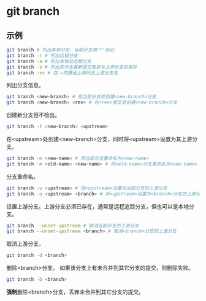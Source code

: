 # git branch

## 示例

```bash
git branch # 列出本地分支，当前分支用'*'标记
git branch -r # 列出远程分支
git branch -a # 列出本地及远程分支
git branch -v # 列出各分支最新提交及其与上游分支的差异
git branch -vv # 在-v的基础上再列出上游分支名
```

列出分支信息。

```bash
git branch <new-branch> # 在当前分支处创建<new-branch>分支
git branch <new-branch> <rev> # 在<rev>提交处创建<new-branch>分支
```

创建新分支但不检出。

```bash
git branch -t <new-branch> <upstream>
```

在<upstream\>处创建<new-branch\>分支，同时将<upstream\>设置为其上游分支。

```bash
git branch -m <new-name> # 将当前分支重命名为<new-name>
git branch -m <old-name> <new-name> # 将<old-name>分支重命名为<new-name>
```

分支重命名。

```bash
git branch -u <upstream> # 将<upstream>设置为当前分支的上游分支
git branch -u <upstream> <branch> # 将<upstream>设置为<branch>分支的上游分支
```

设置上游分支。上游分支必须已存在，通常是远程追踪分支，但也可以是本地分支。

```bash
git branch --unset-upstream # 取消当前分支的上游分支
git branch --unset-upstream <branch> # 取消<branch>分支的上游分支
```

取消上游分支。

```bash
git branch -d <branch>
```

删除<branch\>分支。
如果该分支上有未合并到其它分支的提交，则删除失败。

```bash
git branch -D <branch>
```

**强制**删除<branch\>分支，丢弃未合并到其它分支的提交。
